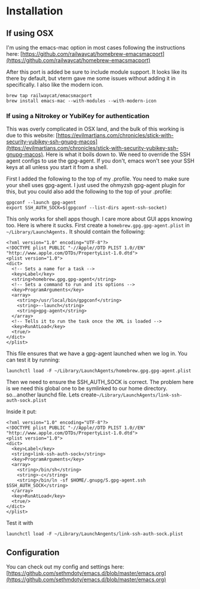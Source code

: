 # Installation

## If using OSX

I'm using the emacs-mac option in most cases following the instructions here:  [https://github.com/railwaycat/homebrew-emacsmacport](https://github.com/railwaycat/homebrew-emacsmacport)

After this port is added be sure to include module support.  It looks like its there by default, but vterm gave me some issues without adding it in specifically.  I also like the modern icon.

```text
brew tap railwaycat/emacsmacport
brew install emacs-mac --with-modules --with-modern-icon
```

### If using a Nitrokey or YubiKey for authentication

This was overly complicated in OSX land, and the bulk of this working is due to this website: [https://evilmartians.com/chronicles/stick-with-security-yubikey-ssh-gnupg-macos](https://evilmartians.com/chronicles/stick-with-security-yubikey-ssh-gnupg-macos). Here is what it boils down to.  We need to override the SSH agent configs to use the gpg-agent.  If you don't, emacs won't see your SSH keys at all unless you start it from a shell.  

First I added the following to the top of my .profile. You need to make sure your shell uses gpg-agent.  I just used the ohmyzsh gpg-agent plugin for this, but you could also add the following to the top of your .profile:

```text
gpgconf --launch gpg-agent
export SSH_AUTH_SOCK=$(gpgconf --list-dirs agent-ssh-socket)
```

This only works for shell apps though.  I care more about GUI apps knowing too.  Here is where it sucks.  First create a `homebrew.gpg.gpg-agent.plist` in `~/Library/LaunchAgents.`  It should contain the following:

```text
<?xml version="1.0" encoding="UTF-8"?>
<!DOCTYPE plist PUBLIC "-//Apple//DTD PLIST 1.0//EN" "http://www.apple.com/DTDs/PropertyList-1.0.dtd">
<plist version="1.0">
<dict>
  <!-- Sets a name for a task -->
  <key>Label</key>
  <string>homebrew.gpg.gpg-agent</string>
  <!-- Sets a command to run and its options -->
  <key>ProgramArguments</key>
  <array>
    <string>/usr/local/bin/gpgconf</string>
    <string>--launch</string>
    <string>gpg-agent</string>
  </array>
  <!-- Tells it to run the task once the XML is loaded -->
  <key>RunAtLoad</key>
  <true/>
</dict>
</plist>
```

This file ensures that we have a gpg-agent launched when we log in.  You can test it by running: 

```text
launchctl load -F ~/Library/LaunchAgents/homebrew.gpg.gpg-agent.plist
```

Then we need to ensure the SSH\_AUTH\_SOCK is correct.  The problem here is we need this global one to be symlinked to our home directory.  so...another launchd file.  Lets create`~/Library/LaunchAgents/link-ssh-auth-sock.plist`

Inside it put:

```text
<?xml version="1.0" encoding="UTF-8"?>
<!DOCTYPE plist PUBLIC "-//Apple//DTD PLIST 1.0//EN" "http://www.apple.com/DTDs/PropertyList-1.0.dtd">
<plist version="1.0">
<dict>
  <key>Label</key>
  <string>link-ssh-auth-sock</string>
  <key>ProgramArguments</key>
  <array>
    <string>/bin/sh</string>
    <string>-c</string>
    <string>/bin/ln -sf $HOME/.gnupg/S.gpg-agent.ssh $SSH_AUTH_SOCK</string>
  </array>
  <key>RunAtLoad</key>
  <true/>
</dict>
</plist>
```

Test it with 

```text
launchctl load -F ~/Library/LaunchAngents/link-ssh-auth-sock.plist
```

## Configuration

You can check out my config and settings here: [https://github.com/sethmdoty/emacs.d/blob/master/emacs.org](https://github.com/sethmdoty/emacs.d/blob/master/emacs.org)



